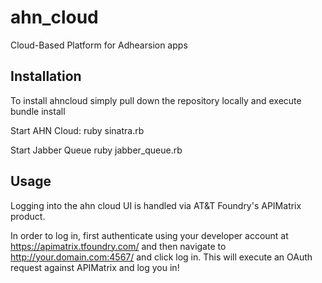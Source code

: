 ahn_cloud
=========

Cloud-Based Platform for Adhearsion apps

Installation
------------
To install ahncloud simply pull down the repository locally and execute bundle install

Start AHN Cloud:
ruby sinatra.rb

Start Jabber Queue
ruby jabber_queue.rb

Usage
-----
Logging into the ahn cloud UI is handled via AT&T Foundry's APIMatrix product.

In order to log in, first authenticate using your developer account at https://apimatrix.tfoundry.com/
and then navigate to http://your.domain.com:4567/ and click log in.  This will execute an OAuth request
against APIMatrix and log you in!

